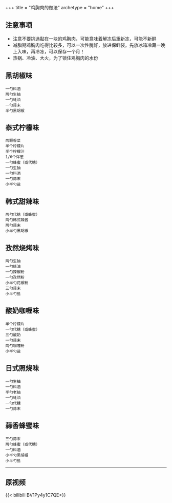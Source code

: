 +++
title = "鸡胸肉的做法"
archetype = "home"
+++

## 注意事项
- 注意不要挑选黏在一块的鸡胸肉，可能意味着解冻后重新冻，可能不新鲜
- 减脂期鸡胸肉吃得比较多，可以一次性腌好，放进保鲜袋。先放冰箱冷藏一晚上入味，再冷冻，可以保存一个月！
- 热锅、冷油、大火，为了锁住鸡胸肉的水份
  
## 黑胡椒味
```
一勺料酒
两勺生抽
一勺蚝油
一勺蒜末
半勺黑胡椒
```

## 泰式柠檬味
```
两颗香菜
半个柠檬片
半个柠檬汁
1/6个洋葱
一勺蜂蜜（或代糖）
一勺生抽
一勺料酒
一勺蒜末
小半勺盐
```

## 韩式甜辣味
```
两勺代糖（或蜂蜜）
两勺韩式辣酱
两勺蒜末
小半勺黑胡椒
```

## 孜然烧烤味
```
两勺生抽
一勺蚝油
一勺辣椒粉
一勺孜然粉
小半勺花椒粉
三勺蒜末
小半勺盐
```

## 酸奶咖喱味
```
半个柠檬片
一勺代糖（或蜂蜜）
三勺酸奶
一勺蒜末
两勺咖喱粉
小半勺盐
```

## 日式照烧味
```
一勺生抽
一勺料酒
半勺老抽
一勺蚝油
一勺代糖
一勺蒜末
```

## 蒜香蜂蜜味
```
三勺蒜末
两勺蜂蜜（或代糖）
一勺料酒
小半勺黑胡椒
小半勺盐
```

---
## 原视频

{{< bilibili BV1Py4y1C7QE>}}